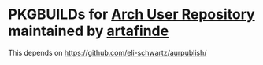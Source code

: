 # PKGBUILDs for [Arch User Repository](https://aur.archlinux.org) maintained by [artafinde](https://aur.archlinux.org/packages/?K=artafinde&SeB=m)

This depends on https://github.com/eli-schwartz/aurpublish/